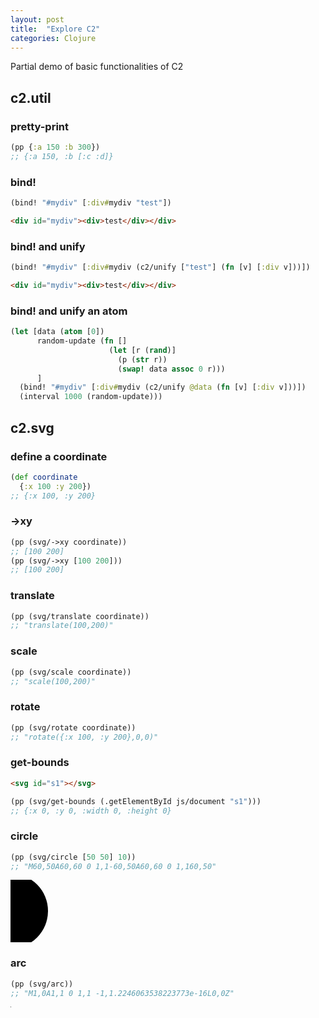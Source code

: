 ```yaml
---
layout: post
title:  "Explore C2"
categories: Clojure
---
```


Partial demo of basic functionalities of C2

## c2.util
### pretty-print
```clj
(pp {:a 150 :b 300})
;; {:a 150, :b [:c :d]}
```

### bind!
```clj
(bind! "#mydiv" [:div#mydiv "test"])
```
```html
<div id="mydiv"><div>test</div></div>
```

### bind! and unify
```clj
(bind! "#mydiv" [:div#mydiv (c2/unify ["test"] (fn [v] [:div v]))])
```
```html
<div id="mydiv"><div>test</div></div>
```

### bind! and unify an atom
```clj
(let [data (atom [0])
      random-update (fn []
                      (let [r (rand)]
                        (p (str r))
                        (swap! data assoc 0 r)))
      ]
  (bind! "#mydiv" [:div#mydiv (c2/unify @data (fn [v] [:div v]))])
  (interval 1000 (random-update)))
```

## c2.svg

### define a coordinate
```clj
(def coordinate
  {:x 100 :y 200})
;; {:x 100, :y 200}
```

### ->xy
```clj
(pp (svg/->xy coordinate))
;; [100 200]
(pp (svg/->xy [100 200]))
;; [100 200]
```

### translate
```clj
(pp (svg/translate coordinate))
;; "translate(100,200)"
```

### scale
```clj
(pp (svg/scale coordinate))
;; "scale(100,200)"
```

### rotate
```clj
(pp (svg/rotate coordinate))
;; "rotate({:x 100, :y 200},0,0)"
```

### get-bounds
```html
<svg id="s1"></svg>
```
```clj
(pp (svg/get-bounds (.getElementById js/document "s1")))
;; {:x 0, :y 0, :width 0, :height 0}
```

### circle
```clj
(pp (svg/circle [50 50] 10))
;; "M60,50A60,60 0 1,1-60,50A60,60 0 1,160,50"
```
<svg width="100" height="100">
<path d="M60,50A60,60 0 1,1-60,50A60,60 0 1,160,50" />
</svg>

### arc
```clj
(pp (svg/arc))
;; "M1,0A1,1 0 1,1 -1,1.2246063538223773e-16L0,0Z"
```
<svg width="100" height="100">
<path d="M1,0A1,1 0 1,1 -1,1.2246063538223773e-16L0,0Z" />
</svg>
